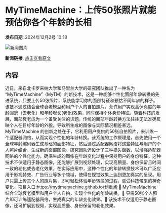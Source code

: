 # MyTimeMachine：上传50张照片就能预估你各个年龄的长相

**发布日期**: 2024年12月2号 10:18

![新闻图片](https://upload.chinaz.com/2024/1202/6386873138883235624445830.png)

**新闻链接**: [点击查看原文](https://www.aibase.com/zh/news/13615)

## 内容

近日，来自北卡罗来纳大学和马里兰大学的研究团队推出了一种名为 “MyTimeMachine”（MyTM）的新技术，这是一种能够个性化面部年龄转换的先进系统，只要上传50张照片，系统能学习你的面部特征和预估不同年龄的样子。该技术通过结合全球衰老模型和用户个人的自拍照片，允许用户实现高保真度的年龄回退（去老化）和年龄增长(老化)效果，同时保持个体身份特征。随着科技的发展，面部衰老成为一个备受关注的话题。传统的面部年龄转换方法往往无法准确反映个人在目标年龄的外貌，导致所生成的图像与实际情况相差甚远。MyTimeMachine 的创新之处在于，它利用用户提供的50张自拍照片，来训练一个适配器网络，从而实现个性化的年龄转换。该系统的工作原理是，首先使用一个全球年龄编码器生成基础的面部特征，然后通过适配器网络将这些特征与用户的个人照片结合，生成新的面部图像。研究团队还设计了三种损失函数，以增强适配器网络的个性化能力，确保生成的图像在年龄变化过程中保持用户的身份特征。这种技术不仅适用于静态图像，还能够扩展到视频处理，实现高质量、身份保留且时间一致的老化或去老化效果。在实际应用中，这种个性化的年龄转换技术可以广泛应用于影视特效、广告行业等多个领域，使得在视觉效果上达到更加真实的呈现。用户只需上传其个人的照片集，即可轻松体验年龄转换的过程，感受科技带来的神奇变化。项目入口:https://mytimemachine.github.io/划重点:🌟 MyTimeMachine 结合全球衰老模型和用户个人自拍，实现个性化的年龄转换。📸 只需50张个人照片即可训练适配器网络，生成真实的年龄变化效果。🎥 该技术不仅适用于静态图像，还可扩展到视频，实现高质量、身份保留的老化效果。
